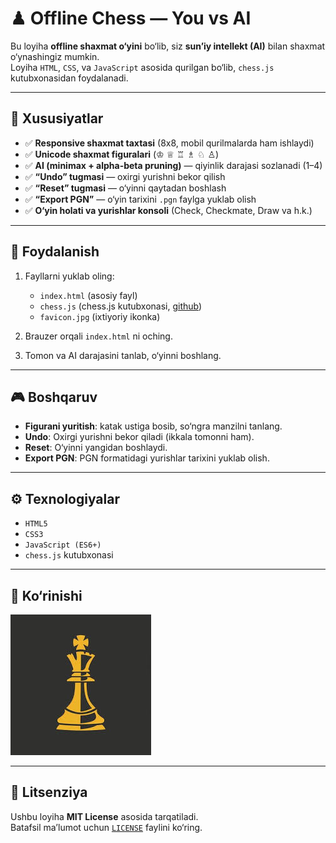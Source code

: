 # ♟ Offline Chess — You vs AI

Bu loyiha **offline shaxmat o‘yini** bo‘lib, siz **sun’iy intellekt (AI)** bilan shaxmat o‘ynashingiz mumkin.  
Loyiha `HTML`, `CSS`, va `JavaScript` asosida qurilgan bo‘lib, `chess.js` kutubxonasidan foydalanadi.

---

## 🚀 Xususiyatlar
- ✅ **Responsive shaxmat taxtasi** (8x8, mobil qurilmalarda ham ishlaydi)  
- ✅ **Unicode shaxmat figuralari** (♔ ♕ ♖ ♗ ♘ ♙)  
- ✅ **AI (minimax + alpha-beta pruning)** — qiyinlik darajasi sozlanadi (1–4)  
- ✅ **“Undo” tugmasi** — oxirgi yurishni bekor qilish  
- ✅ **“Reset” tugmasi** — o‘yinni qaytadan boshlash  
- ✅ **“Export PGN”** — o‘yin tarixini `.pgn` faylga yuklab olish  
- ✅ **O‘yin holati va yurishlar konsoli** (Check, Checkmate, Draw va h.k.)  

---

## 📂 Foydalanish
1. Fayllarni yuklab oling:
   - `index.html` (asosiy fayl)
   - `chess.js` (chess.js kutubxonasi, [github](https://github.com/jhlywa/chess.js))
   - `favicon.jpg` (ixtiyoriy ikonka)

2. Brauzer orqali `index.html` ni oching.  
3. Tomon va AI darajasini tanlab, o‘yinni boshlang.  

---

## 🎮 Boshqaruv
- **Figurani yuritish**: katak ustiga bosib, so‘ngra manzilni tanlang.  
- **Undo**: Oxirgi yurishni bekor qiladi (ikkala tomonni ham).  
- **Reset**: O‘yinni yangidan boshlaydi.  
- **Export PGN**: PGN formatidagi yurishlar tarixini yuklab olish.  

---

## ⚙️ Texnologiyalar
- `HTML5`
- `CSS3`
- `JavaScript (ES6+)`
- `chess.js` kutubxonasi

---

## 📸 Ko‘rinishi
![Chess Board Example](favicon.jpg)

---

## 📝 Litsenziya
Ushbu loyiha **MIT License** asosida tarqatiladi.  
Batafsil ma’lumot uchun [`LICENSE`](LICENSE) faylini ko‘ring.
